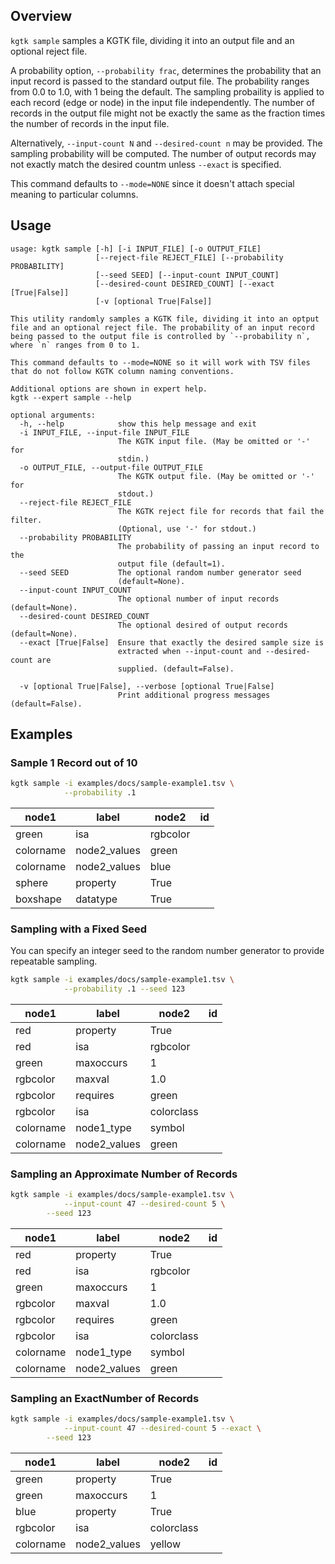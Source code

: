 ## Overview

`kgtk sample` samples a KGTK file, dividing it into an output file and an optional reject file.

A probability option, `--probability frac`, determines the probability that
an input record is passed to the standard output file. The probability ranges
from 0.0 to 1.0, with 1 being the default.  The sampling probaility is applied
to each record (edge or node) in the input file independently.  The number of
records in the output file might not be exactly the same as the fraction times
the number of records in the input file.

Alternatively, `--input-count N` and `--desired-count n` may be provided.
The sampling probability will be computed. The number of output records may not
exactly match the desired countm unless `--exact` is specified.

This command defaults to `--mode=NONE` since it doesn't attach special meaning
to particular columns.

## Usage

```
usage: kgtk sample [-h] [-i INPUT_FILE] [-o OUTPUT_FILE]
                   [--reject-file REJECT_FILE] [--probability PROBABILITY]
                   [--seed SEED] [--input-count INPUT_COUNT]
                   [--desired-count DESIRED_COUNT] [--exact [True|False]]
                   [-v [optional True|False]]

This utility randomly samples a KGTK file, dividing it into an optput file and an optional reject file. The probability of an input record being passed to the output file is controlled by `--probability n`, where `n` ranges from 0 to 1. 

This command defaults to --mode=NONE so it will work with TSV files that do not follow KGTK column naming conventions.

Additional options are shown in expert help.
kgtk --expert sample --help

optional arguments:
  -h, --help            show this help message and exit
  -i INPUT_FILE, --input-file INPUT_FILE
                        The KGTK input file. (May be omitted or '-' for
                        stdin.)
  -o OUTPUT_FILE, --output-file OUTPUT_FILE
                        The KGTK output file. (May be omitted or '-' for
                        stdout.)
  --reject-file REJECT_FILE
                        The KGTK reject file for records that fail the filter.
                        (Optional, use '-' for stdout.)
  --probability PROBABILITY
                        The probability of passing an input record to the
                        output file (default=1).
  --seed SEED           The optional random number generator seed
                        (default=None).
  --input-count INPUT_COUNT
                        The optional number of input records (default=None).
  --desired-count DESIRED_COUNT
                        The optional desired of output records (default=None).
  --exact [True|False]  Ensure that exactly the desired sample size is
                        extracted when --input-count and --desired-count are
                        supplied. (default=False).

  -v [optional True|False], --verbose [optional True|False]
                        Print additional progress messages (default=False).
```

## Examples

### Sample 1 Record out of 10

```bash
kgtk sample -i examples/docs/sample-example1.tsv \
            --probability .1
```

| node1 | label | node2 | id |
| -- | -- | -- | -- |
| green | isa | rgbcolor |  |
| colorname | node2_values | green |  |
| colorname | node2_values | blue |  |
| sphere | property | True |  |
| boxshape | datatype | True |  |

### Sampling with a Fixed Seed

You can specify an integer seed to the random number generator to provide
repeatable sampling.

```bash
kgtk sample -i examples/docs/sample-example1.tsv \
            --probability .1 --seed 123
```

| node1 | label | node2 | id |
| -- | -- | -- | -- |
| red | property | True |  |
| red | isa | rgbcolor |  |
| green | maxoccurs | 1 |  |
| rgbcolor | maxval | 1.0 |  |
| rgbcolor | requires | green |  |
| rgbcolor | isa | colorclass |  |
| colorname | node1_type | symbol |  |
| colorname | node2_values | green |  |

### Sampling an Approximate Number of Records

```bash
kgtk sample -i examples/docs/sample-example1.tsv \
            --input-count 47 --desired-count 5 \
	    --seed 123
```

| node1 | label | node2 | id |
| -- | -- | -- | -- |
| red | property | True |  |
| red | isa | rgbcolor |  |
| green | maxoccurs | 1 |  |
| rgbcolor | maxval | 1.0 |  |
| rgbcolor | requires | green |  |
| rgbcolor | isa | colorclass |  |
| colorname | node1_type | symbol |  |
| colorname | node2_values | green |  |

### Sampling an ExactNumber of Records

```bash
kgtk sample -i examples/docs/sample-example1.tsv \
            --input-count 47 --desired-count 5 --exact \
	    --seed 123
```

| node1 | label | node2 | id |
| -- | -- | -- | -- |
| green | property | True |  |
| green | maxoccurs | 1 |  |
| blue | property | True |  |
| rgbcolor | isa | colorclass |  |
| colorname | node2_values | yellow |  |
